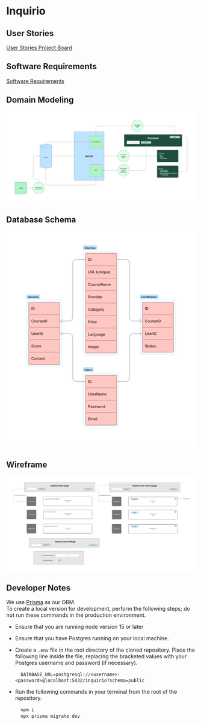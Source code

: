 # Inquirio

## User Stories

[User Stories Project Board](https://github.com/orgs/inquirio/projects/1)

## Software Requirements

[Software Requirements](./Documentation/requirements.md)

## Domain Modeling

![Domain Model](./Documentation/domain-model.png)

## Database Schema

![Database Schema](./Documentation/database-schema.png)

## Wireframe

![Wireframe](./Documentation/wireframe.png)

## Developer Notes

We use [Prisma](https://www.prisma.io/) as our ORM.  
To create a local version for development, perform the following steps; do not run these commands in the production environment.

- Ensure that you are running node version 15 or later
- Ensure that you have Postgres running on your local machine.
- Create a `.env` file in the root directory of the cloned repository. Place the following line inside the file, replacing the bracketed values with your Postgres username and password (if necessary).
  
  ```env
    DATABASE_URL=postgresql://<username>:<password>@localhost:5432/inquirio?schema=public
  ```

- Run the following commands in your terminal from the root of the repository.

  ```bash
    npm i
    npx prisma migrate dev
  ```
